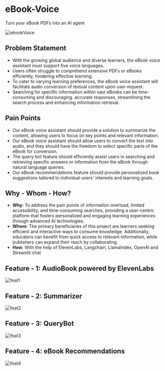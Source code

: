 # eBook-Voice
Turn your eBook PDFs into an AI agent

![ebookVoice](https://github.com/sayyamjain28/eBook-Voice/assets/140958332/8ce06454-cbd5-4ce6-af04-b08dede20d8a)

## Problem Statement

- With the growing global audience and diverse learners, the eBook voice assistant must support five voice languages. 
- Users often struggle to comprehend extensive PDFs or eBooks efficiently, hindering effective learning. 
- To cater to varying learning preferences, the eBook voice assistant will facilitate audio conversion of textual content upon user request. 
- Searching for specific information within vast eBooks can be time-consuming and discouraging.  accurate responses, streamlining the search process and enhancing information retrieval.

## Pain Points

- Our eBook voice assistant should provide a solution to summarize the content, allowing users to focus on key points and relevant information.
- Our eBook voice assistant should allow users to convert the text into audio, and they should have the freedom to select specific parts of the eBook for conversion.
- The query bot feature should efficiently assist users in searching and retrieving specific answers or information from the eBook through natural language queries.
- Our eBook recommendations feature should provide personalized book suggestions tailored to individual users' interests and learning goals.

## Why - Whom - How?

- **Why**: To address the pain points of information overload, limited accessibility, and time-consuming searches, providing a user-centric platform that fosters personalized and engaging learning experiences through advanced AI technologies.
- **Whom**: The primary beneficiaries of this project are learners seeking efficient and interactive ways to consume knowledge. Additionally, educators can benefit from quick access to relevant information, while publishers can expand their reach by collaborating.
- **How**: With the help of ElevenLabs, Langchain, LlamaIndex, OpenAI and Streamlit chat

## Feature - 1: AudioBook powered by ElevenLabs

![feat1](https://github.com/ajayreddy98/eBook-Voice/assets/104071144/29e88f7e-2c19-4ae3-bbed-d1b970e2179e)

## Feature - 2: Summarizer

![feat2](https://github.com/ajayreddy98/eBook-Voice/assets/104071144/247463ab-c4c4-44cc-ab48-e13cd7953687)


## Feature - 3: QueryBot

![feat3](https://github.com/ajayreddy98/eBook-Voice/assets/104071144/9e4b5d7f-2ca5-44a9-8f70-106c411dec2b)


## Feature - 4: eBook Recommendations

![feat4](https://github.com/ajayreddy98/eBook-Voice/assets/104071144/30755b78-0379-4769-bb48-69558518d2c1)

